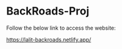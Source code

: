# BackRoads-Proj

Follow the below link to access the website:

https://lalit-backroads.netlify.app/
